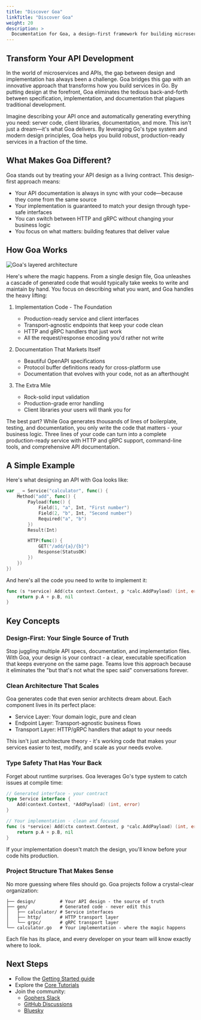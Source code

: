 ```yaml
---
title: "Discover Goa"
linkTitle: "Discover Goa"
weight: 20
description: >
  Documentation for Goa, a design-first framework for building microservices and APIs in Go.
---
```


## Transform Your API Development

In the world of microservices and APIs, the gap between design and
implementation has always been a challenge. Goa bridges this gap with an
innovative approach that transforms how you build services in Go. By putting
design at the forefront, Goa eliminates the tedious back-and-forth between
specification, implementation, and documentation that plagues traditional
development.

Imagine describing your API once and automatically generating everything you
need: server code, client libraries, documentation, and more. This isn't just a
dream—it's what Goa delivers. By leveraging Go's type system and modern design
principles, Goa helps you build robust, production-ready services in a fraction
of the time.

## What Makes Goa Different?

Goa stands out by treating your API design as a living contract. This
design-first approach means:

* Your API documentation is always in sync with your code—because they come from the same source
* Your implementation is guaranteed to match your design through type-safe interfaces
* You can switch between HTTP and gRPC without changing your business logic
* You focus on what matters: building features that deliver value

## How Goa Works

![Goa's layered architecture](/img/docs/layers.png)

Here's where the magic happens. From a single design file, Goa unleashes a
cascade of generated code that would typically take weeks to write and maintain
by hand. You focus on describing what you want, and Goa handles the heavy
lifting:

1. Implementation Code - The Foundation
    * Production-ready service and client interfaces
    * Transport-agnostic endpoints that keep your code clean
    * HTTP and gRPC handlers that just work
    * All the request/response encoding you'd rather not write

2. Documentation That Markets Itself
    * Beautiful OpenAPI specifications
    * Protocol buffer definitions ready for cross-platform use
    * Documentation that evolves with your code, not as an afterthought

3. The Extra Mile
    * Rock-solid input validation
    * Production-grade error handling
    * Client libraries your users will thank you for

The best part? While Goa generates thousands of lines of boilerplate, testing,
and documentation, you only write the code that matters - your business logic.
Three lines of your code can turn into a complete production-ready service with
HTTP and gRPC support, command-line tools, and comprehensive API documentation.

## A Simple Example
Here's what designing an API with Goa looks like:

```go
var _ = Service("calculator", func() {
    Method("add", func() {
        Payload(func() {
            Field(1, "a", Int, "First number")
            Field(2, "b", Int, "Second number")
            Required("a", "b")
        })
        Result(Int)

        HTTP(func() {
            GET("/add/{a}/{b}")
            Response(StatusOK)
        })
    })
})
```

And here's all the code you need to write to implement it:

```go
func (s *service) Add(ctx context.Context, p *calc.AddPayload) (int, error) {
    return p.A + p.B, nil
}
```

## Key Concepts

### Design-First: Your Single Source of Truth

Stop juggling multiple API specs, documentation, and implementation files. With
Goa, your design is your contract - a clear, executable specification that keeps
everyone on the same page. Teams love this approach because it eliminates the
"but that's not what the spec said" conversations forever.

### Clean Architecture That Scales

Goa generates code that even senior architects dream about. Each component lives in its perfect place:
* Service Layer: Your domain logic, pure and clean
* Endpoint Layer: Transport-agnostic business flows
* Transport Layer: HTTP/gRPC handlers that adapt to your needs

This isn't just architecture theory - it's working code that makes your services
easier to test, modify, and scale as your needs evolve.

### Type Safety That Has Your Back

Forget about runtime surprises. Goa leverages Go's type system to catch issues at compile time:

```go
// Generated interface - your contract
type Service interface {
    Add(context.Context, *AddPayload) (int, error)
}

// Your implementation - clean and focused
func (s *service) Add(ctx context.Context, p *calc.AddPayload) (int, error) {
    return p.A + p.B, nil
}
```

If your implementation doesn't match the design, you'll know before your code hits production.

### Project Structure That Makes Sense

No more guessing where files should go. Goa projects follow a crystal-clear organization:

```
├── design/         # Your API design - the source of truth
├── gen/            # Generated code - never edit this
│   ├── calculator/ # Service interfaces
│   ├── http/       # HTTP transport layer
│   └── grpc/       # gRPC transport layer
└── calculator.go   # Your implementation - where the magic happens
```

Each file has its place, and every developer on your team will know exactly where to look.

## Next Steps

* Follow the [Getting Started guide](2-getting-started)
* Explore the [Core Tutorials](3-tutorials)
* Join the community:
    * [Gophers Slack](https://gophers.slack.com/messages/goa)
    * [GitHub Discussions](https://github.com/goadesign/goa/discussions)
    * [Bluesky](https://goadesign.bsky.social)
